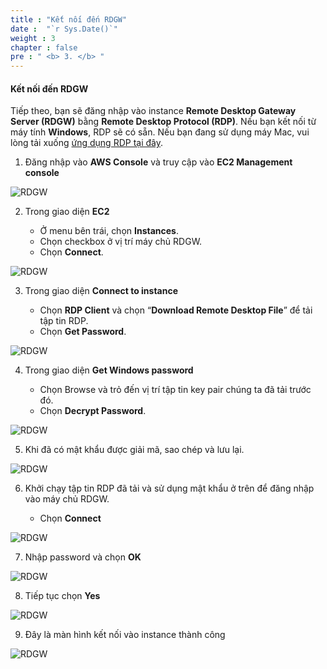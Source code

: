 ```yaml
---
title : "Kết nối đến RDGW"
date :  "`r Sys.Date()`" 
weight : 3
chapter : false
pre : " <b> 3. </b> "
---
```


#### Kết nối đến RDGW

Tiếp theo, bạn sẽ đăng nhập vào instance **Remote Desktop Gateway Server (RDGW)** bằng **Remote Desktop Protocol (RDP)**. Nếu bạn kết nối từ máy tính **Windows**, RDP sẽ có sẵn. Nếu bạn đang sử dụng máy Mac, vui lòng tải xuống [ứng dụng RDP tại đây](https://docs.microsoft.com/en-us/windows-server/remote/remote-desktop-services/clients/remote-desktop-mac).

1. Đăng nhập vào **AWS Console** và truy cập vào **EC2 Management console**

![RDGW](/images/3-RDGW/0001.png?featherlight=false&width=90pc)

2. Trong giao diện **EC2**

    - Ở menu bên trái, chọn **Instances**.
    - Chọn checkbox ở vị trí máy chủ RDGW.
    - Chọn **Connect**.

![RDGW](/images/3-RDGW/0002.png?featherlight=false&width=90pc)

3. Trong giao diện **Connect to instance**


   - Chọn **RDP Client** và chọn “**Download Remote Desktop File**” để tải tập tin RDP.
   - Chọn **Get Password**.


![RDGW](/images/3-RDGW/0003.png?featherlight=false&width=90pc)

4. Trong giao diện **Get **Windows** password**

   - Chọn Browse và trỏ đến vị trí tập tin key pair chúng ta đã tải trước đó.
   - Chọn **Decrypt Password**.

![RDGW](/images/3-RDGW/0004.png?featherlight=false&width=90pc)

5. Khi đã có mật khẩu được giải mã, sao chép và lưu lại.

![RDGW](/images/3-RDGW/0005.png?featherlight=false&width=90pc)

6. Khởi chạy tập tin RDP đã tải và sử dụng mật khẩu ở trên để đăng nhập vào máy chủ RDGW.

   - Chọn **Connect**

![RDGW](/images/3-RDGW/0006.png?featherlight=false&width=90pc)

7. Nhập password và chọn **OK**

![RDGW](/images/3-RDGW/0007.png?featherlight=false&width=90pc)

8. Tiếp tục chọn **Yes**

![RDGW](/images/3-RDGW/0008.png?featherlight=false&width=90pc)

9. Đây là màn hình kết nối vào instance thành công

![RDGW](/images/3-RDGW/0009.png?featherlight=false&width=90pc)



